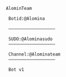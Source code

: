                AlominTeam

                 Botid:@Alomina

                 ——————————————————

                 SUDO:@Alominasudo
                 ——————————————————

                 Channel:@Alominateam
                 ——————————————————

                 Bot v1

